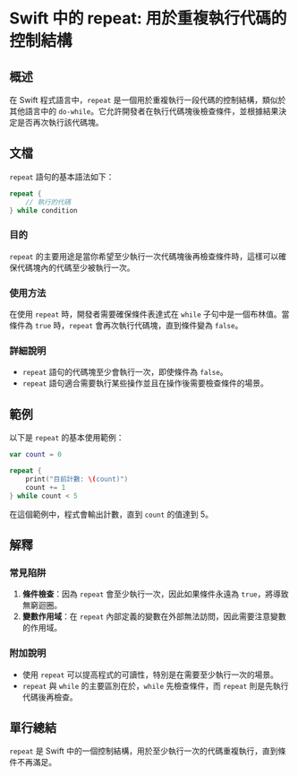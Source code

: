 <!--
Meta Description: # Swift 中的 repeat: 用於重複執行代碼的控制結構 ## 概述 在 Swift 程式語言中，`repeat` 是一個用於重複執行一段代碼的控制結構，類似於其他語言中的 `do-while`。它允許開發者在執行代碼塊後檢查條件，並根據結果決定是否再次執行該代碼塊。 ## 文檔 `repe...
Meta Keywords: repeat, while, swift, count, true
-->

# Swift 中的 repeat: 用於重複執行代碼的控制結構

## 概述
在 Swift 程式語言中，`repeat` 是一個用於重複執行一段代碼的控制結構，類似於其他語言中的 `do-while`。它允許開發者在執行代碼塊後檢查條件，並根據結果決定是否再次執行該代碼塊。

## 文檔
`repeat` 語句的基本語法如下：

```swift
repeat {
    // 執行的代碼
} while condition
```

### 目的
`repeat` 的主要用途是當你希望至少執行一次代碼塊後再檢查條件時，這樣可以確保代碼塊內的代碼至少被執行一次。

### 使用方法
在使用 `repeat` 時，開發者需要確保條件表達式在 `while` 子句中是一個布林值。當條件為 `true` 時，`repeat` 會再次執行代碼塊，直到條件變為 `false`。

### 詳細說明
- `repeat` 語句的代碼塊至少會執行一次，即使條件為 `false`。
- `repeat` 語句適合需要執行某些操作並且在操作後需要檢查條件的場景。

## 範例
以下是 `repeat` 的基本使用範例：

```swift
var count = 0

repeat {
    print("目前計數: \(count)")
    count += 1
} while count < 5
```

在這個範例中，程式會輸出計數，直到 `count` 的值達到 5。

## 解釋
### 常見陷阱
1. **條件檢查**：因為 `repeat` 會至少執行一次，因此如果條件永遠為 `true`，將導致無窮迴圈。
2. **變數作用域**：在 `repeat` 內部定義的變數在外部無法訪問，因此需要注意變數的作用域。

### 附加說明
- 使用 `repeat` 可以提高程式的可讀性，特別是在需要至少執行一次的場景。
- `repeat` 與 `while` 的主要區別在於，`while` 先檢查條件，而 `repeat` 則是先執行代碼後再檢查。

## 單行總結
`repeat` 是 Swift 中的一個控制結構，用於至少執行一次的代碼重複執行，直到條件不再滿足。